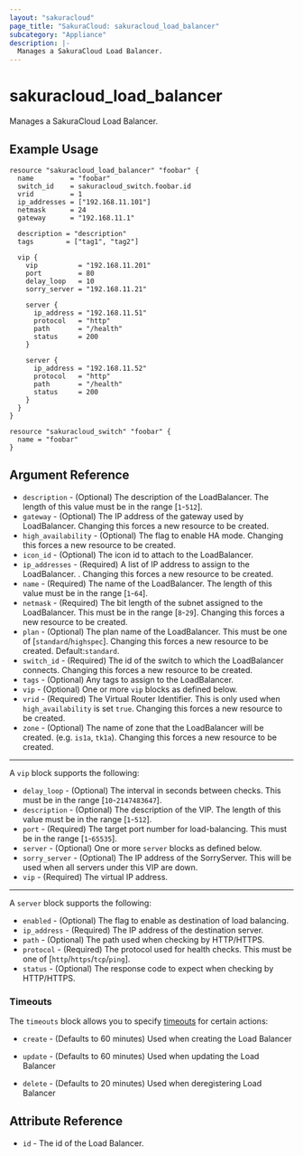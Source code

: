 ```yaml
---
layout: "sakuracloud"
page_title: "SakuraCloud: sakuracloud_load_balancer"
subcategory: "Appliance"
description: |-
  Manages a SakuraCloud Load Balancer.
---
```


# sakuracloud_load_balancer

Manages a SakuraCloud Load Balancer.

## Example Usage

```hcl
resource "sakuracloud_load_balancer" "foobar" {
  name         = "foobar"
  switch_id    = sakuracloud_switch.foobar.id
  vrid         = 1
  ip_addresses = ["192.168.11.101"]
  netmask      = 24
  gateway      = "192.168.11.1"

  description = "description"
  tags        = ["tag1", "tag2"]

  vip {
    vip          = "192.168.11.201"
    port         = 80
    delay_loop   = 10
    sorry_server = "192.168.11.21"

    server {
      ip_address = "192.168.11.51"
      protocol   = "http"
      path       = "/health"
      status     = 200
    }

    server {
      ip_address = "192.168.11.52"
      protocol   = "http"
      path       = "/health"
      status     = 200
    }
  }
}

resource "sakuracloud_switch" "foobar" {
  name = "foobar"
}
```
## Argument Reference

* `description` - (Optional) The description of the LoadBalancer. The length of this value must be in the range [`1`-`512`].
* `gateway` - (Optional) The IP address of the gateway used by LoadBalancer. Changing this forces a new resource to be created.
* `high_availability` - (Optional) The flag to enable HA mode. Changing this forces a new resource to be created.
* `icon_id` - (Optional) The icon id to attach to the LoadBalancer.
* `ip_addresses` - (Required) A list of IP address to assign to the LoadBalancer. . Changing this forces a new resource to be created.
* `name` - (Required) The name of the LoadBalancer. The length of this value must be in the range [`1`-`64`].
* `netmask` - (Required) The bit length of the subnet assigned to the LoadBalancer. This must be in the range [`8`-`29`]. Changing this forces a new resource to be created.
* `plan` - (Optional) The plan name of the LoadBalancer. This must be one of [`standard`/`highspec`]. Changing this forces a new resource to be created. Default:`standard`.
* `switch_id` - (Required) The id of the switch to which the LoadBalancer connects. Changing this forces a new resource to be created.
* `tags` - (Optional) Any tags to assign to the LoadBalancer.
* `vip` - (Optional) One or more `vip` blocks as defined below.
* `vrid` - (Required) The Virtual Router Identifier. This is only used when `high_availability` is set `true`. Changing this forces a new resource to be created.
* `zone` - (Optional) The name of zone that the LoadBalancer will be created. (e.g. `is1a`, `tk1a`). Changing this forces a new resource to be created.


---

A `vip` block supports the following:

* `delay_loop` - (Optional) The interval in seconds between checks. This must be in the range [`10`-`2147483647`].
* `description` - (Optional) The description of the VIP. The length of this value must be in the range [`1`-`512`].
* `port` - (Required) The target port number for load-balancing. This must be in the range [`1`-`65535`].
* `server` - (Optional) One or more `server` blocks as defined below.
* `sorry_server` - (Optional) The IP address of the SorryServer. This will be used when all servers under this VIP are down.
* `vip` - (Required) The virtual IP address.

---

A `server` block supports the following:

* `enabled` - (Optional) The flag to enable as destination of load balancing.
* `ip_address` - (Required) The IP address of the destination server.
* `path` - (Optional) The path used when checking by HTTP/HTTPS.
* `protocol` - (Required) The protocol used for health checks. This must be one of [`http`/`https`/`tcp`/`ping`].
* `status` - (Optional) The response code to expect when checking by HTTP/HTTPS.


### Timeouts

The `timeouts` block allows you to specify [timeouts](https://www.terraform.io/docs/configuration/resources.html#operation-timeouts) for certain actions:

* `create` - (Defaults to 60 minutes) Used when creating the Load Balancer


* `update` - (Defaults to 60 minutes) Used when updating the Load Balancer

* `delete` - (Defaults to 20 minutes) Used when deregistering Load Balancer



## Attribute Reference

* `id` - The id of the Load Balancer.



